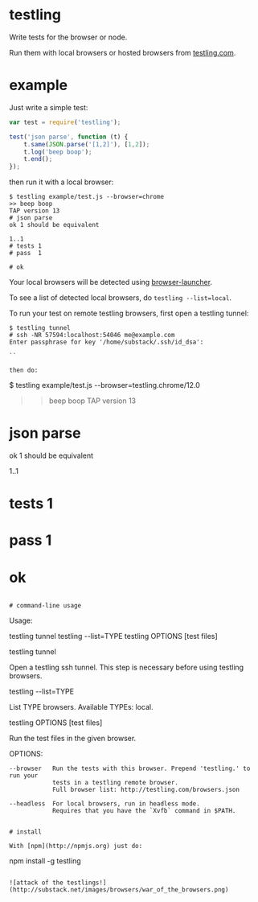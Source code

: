 # testling

Write tests for the browser or node.

Run them with local browsers or hosted browsers from
[testling.com](http://testling.com).

# example

Just write a simple test:

``` js
var test = require('testling');

test('json parse', function (t) {
    t.same(JSON.parse('[1,2]'), [1,2]);
    t.log('beep boop');
    t.end();
});
```

then run it with a local browser:

```
$ testling example/test.js --browser=chrome
>> beep boop
TAP version 13
# json parse
ok 1 should be equivalent

1..1
# tests 1
# pass  1

# ok
```

Your local browsers will be detected using
[browser-launcher](https://github.com/substack/browser-launcher).

To see a list of detected local browsers, do `testling --list=local`.

To run your test on remote testling browsers, first open a testling tunnel:

```
$ testling tunnel
# ssh -NR 57594:localhost:54046 me@example.com
Enter passphrase for key '/home/substack/.ssh/id_dsa': 

`` 

then do:

```
$ testling example/test.js --browser=testling.chrome/12.0
>> beep boop
TAP version 13
# json parse
ok 1 should be equivalent

1..1
# tests 1
# pass  1

# ok
```

# command-line usage

```
Usage:

  testling tunnel
  testling --list=TYPE
  testling OPTIONS [test files]

testling tunnel

  Open a testling ssh tunnel. This step is necessary before using testling
  browsers.
  
testling --list=TYPE

  List TYPE browsers. Available TYPEs: local.

testling OPTIONS [test files]

  Run the test files in the given browser.
  
  OPTIONS:

    --browser   Run the tests with this browser. Prepend 'testling.' to run your
                tests in a testling remote browser.
                Full browser list: http://testling.com/browsers.json

    --headless  For local browsers, run in headless mode.
                Requires that you have the `Xvfb` command in $PATH.

```

# install

With [npm](http://npmjs.org) just do:

```
npm install -g testling
```

![attack of the testlings!](http://substack.net/images/browsers/war_of_the_browsers.png)
